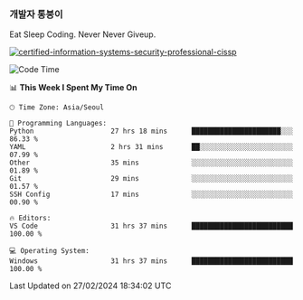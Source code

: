 ### 개발자 통붕이
Eat Sleep Coding.
Never Never Giveup.

[![certified-information-systems-security-professional-cissp](https://user-images.githubusercontent.com/44606727/157613689-acd84ec6-5f8f-4e79-89d9-a8d51f033634.png)](https://www.credly.com/badges/f394a010-85a0-450b-9136-8043af01d71c/public_url)

<!--START_SECTION:waka-->
![Code Time](http://img.shields.io/badge/Code%20Time-2%2C591%20hrs%2041%20mins-blue)

📊 **This Week I Spent My Time On** 

```text
🕑︎ Time Zone: Asia/Seoul

💬 Programming Languages: 
Python                   27 hrs 18 mins      ██████████████████████░░░   86.33 % 
YAML                     2 hrs 31 mins       ██░░░░░░░░░░░░░░░░░░░░░░░   07.99 % 
Other                    35 mins             ░░░░░░░░░░░░░░░░░░░░░░░░░   01.89 % 
Git                      29 mins             ░░░░░░░░░░░░░░░░░░░░░░░░░   01.57 % 
SSH Config               17 mins             ░░░░░░░░░░░░░░░░░░░░░░░░░   00.90 % 

🔥 Editors: 
VS Code                  31 hrs 37 mins      █████████████████████████   100.00 % 

💻 Operating System: 
Windows                  31 hrs 37 mins      █████████████████████████   100.00 % 
```


 Last Updated on 27/02/2024 18:34:02 UTC
<!--END_SECTION:waka-->
